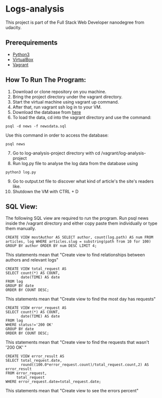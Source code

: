 
# Logs-analysis
This project is part of the Full Stack Web Developer nanodegree from udacity.

## Prerequirements
* [Python3](https://www.python.org/downloads/)
* [VirtualBox](https://www.virtualbox.org/wiki/Downloads)
* [Vagrant](https://www.vagrantup.com/downloads.html)

## How To Run The Program:
1. Download or clone repository on you machine.
2. Bring the project directory under the vagrant directory.
3. Start the virtual machine using vagrant up
command.
4. After that, run vagrant ssh log in to your VM.
5. Download the database from [here](https://d17h27t6h515a5.cloudfront.net/topher/2016/August/57b5f748_newsdata/newsdata.zip)
6. To load the data, cd into the vagrant directory and use the command:
```
psql -d news -f newsdata.sql
```
Use this command in order to access the database:
```
psql news
```
7. Go to log-analysis-project directory with
cd /vagrant/log-analysis-project
8. Run log.py file to analyse the log data from the database using
```
python3 log.py
```
9. Go to output.txt file to discover what kind of article's the site's readers like.
10. Shutdown the VM with CTRL + D

 ## SQL View:

The following SQL view are required to run the program. Run psql news inside the /vagrant directory and either copy paste them individually or type them manually.
```
CREATE VIEW mostAuthor AS SELECT author, count(log.path) AS num FROM articles, log WHERE articles.slug = substring(path from 10 for 100) GROUP BY author ORDER BY num DESC LIMIT 4;
```

This statements mean that "Create view to find relationships between authors and relevant logs"

```
CREATE VIEW total_request AS
SELECT count(*) AS COUNT,
       date(TIME) AS date
FROM log
GROUP BY date
ORDER BY COUNT DESC;
```
This statements mean that "Create view to find the most day has requests"

```
CREATE VIEW error_request AS
SELECT count(*) AS COUNT,
       date(TIME) AS date
FROM log
WHERE status!='200 OK'
GROUP BY date
ORDER BY COUNT DESC;
```
This statements mean that "Create view to find the requests that wasn't '200 OK' "

```
CREATE VIEW error_result AS
SELECT total_request.date,
       round((100.0*error_request.count)/total_request.count,2) AS error_result
FROM error_request,
     total_request
WHERE error_request.date=total_request.date;
```
This statements mean that "Create view to see the errors percent"

